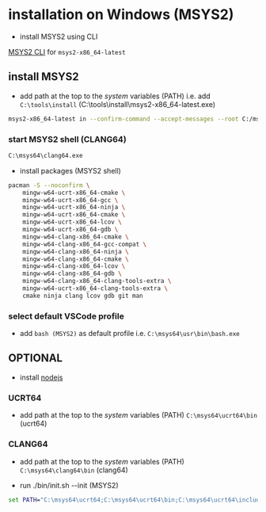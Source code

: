 # installation on Windows (MSYS2)

- install MSYS2 using CLI

[MSYS2 CLI](https://repo.msys2.org/distrib/) for `msys2-x86_64-latest`

## install MSYS2

- add path at the top to the *system* variables (PATH) i.e. add `C:\tools\install` (C:\tools\install\msys2-x86_64-latest.exe)

```bash
msys2-x86_64-latest in --confirm-command --accept-messages --root C:/msys64
```

### start MSYS2 shell (CLANG64)

```bash
C:\msys64\clang64.exe
```

- install  packages (MSYS2 shell)

```bash
pacman -S --noconfirm \
    mingw-w64-ucrt-x86_64-cmake \
    mingw-w64-ucrt-x86_64-gcc \
    mingw-w64-ucrt-x86_64-ninja \
    mingw-w64-ucrt-x86_64-cmake \
    mingw-w64-ucrt-x86_64-lcov \
    mingw-w64-ucrt-x86_64-gdb \
    mingw-w64-clang-x86_64-cmake \
    mingw-w64-clang-x86_64-gcc-compat \
    mingw-w64-clang-x86_64-ninja \
    mingw-w64-clang-x86_64-cmake \
    mingw-w64-clang-x86_64-lcov \
    mingw-w64-clang-x86_64-gdb \
    mingw-w64-clang-x86_64-clang-tools-extra \
    mingw-w64-ucrt-x86_64-clang-tools-extra \
    cmake ninja clang lcov gdb git man
```

### select default VSCode profile

- add `bash (MSYS2)` as default profile i.e. `C:\msys64\usr\bin\bash.exe`

## OPTIONAL

- install [nodejs](https://nodejs.org/en/download/prebuilt-installer)

### UCRT64

- add path at the top to the *system* variables (PATH) `C:\msys64\ucrt64\bin` (ucrt64)

### CLANG64

- add path at the top to the *system* variables (PATH) `C:\msys64\clang64\bin` (clang64)

- run ./bin/init.sh --init (MSYS2)

```cmd
set PATH="C:\msys64\ucrt64;C:\msys64\ucrt64\bin;C:\msys64\ucrt64\include;C:\msys64\ucrt64\lib;%PATH%"
```
